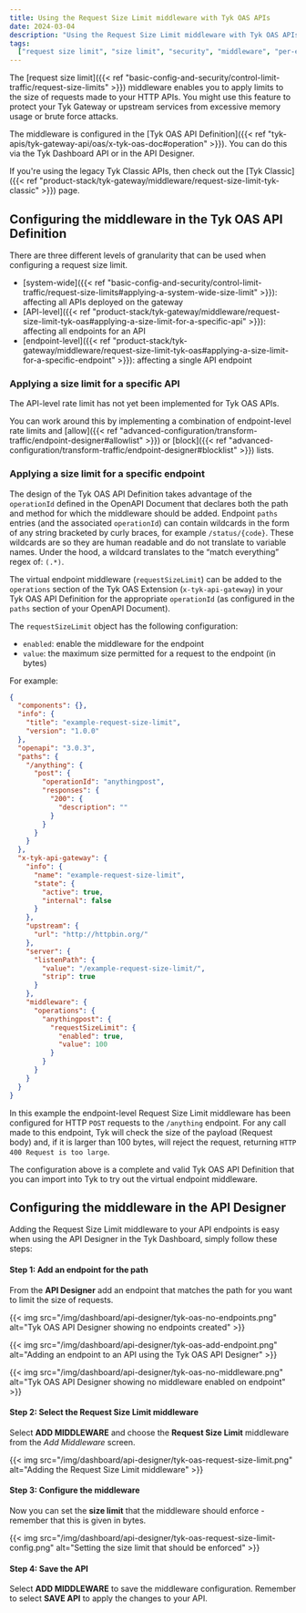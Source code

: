 ```yaml
---
title: Using the Request Size Limit middleware with Tyk OAS APIs
date: 2024-03-04
description: "Using the Request Size Limit middleware with Tyk OAS APIs"
tags:
  ["request size limit", "size limit", "security", "middleware", "per-endpoint", "per-API", "Tyk OAS", "Tyk OAS API"]
---
```


The [request size limit]({{< ref "basic-config-and-security/control-limit-traffic/request-size-limits" >}}) middleware enables you to apply limits to the size of requests made to your HTTP APIs. You might use this feature to protect your Tyk Gateway or upstream services from excessive memory usage or brute force attacks.

The middleware is configured in the [Tyk OAS API Definition]({{< ref "tyk-apis/tyk-gateway-api/oas/x-tyk-oas-doc#operation" >}}). You can do this via the Tyk Dashboard API or in the API Designer.

If you're using the legacy Tyk Classic APIs, then check out the [Tyk Classic]({{< ref "product-stack/tyk-gateway/middleware/request-size-limit-tyk-classic" >}}) page.

## Configuring the middleware in the Tyk OAS API Definition

There are three different levels of granularity that can be used when configuring a request size limit.

- [system-wide]({{< ref "basic-config-and-security/control-limit-traffic/request-size-limits#applying-a-system-wide-size-limit" >}}): affecting all APIs deployed on the gateway
- [API-level]({{< ref "product-stack/tyk-gateway/middleware/request-size-limit-tyk-oas#applying-a-size-limit-for-a-specific-api" >}}): affecting all endpoints for an API
- [endpoint-level]({{< ref "product-stack/tyk-gateway/middleware/request-size-limit-tyk-oas#applying-a-size-limit-for-a-specific-endpoint" >}}): affecting a single API endpoint

### Applying a size limit for a specific API

The API-level rate limit has not yet been implemented for Tyk OAS APIs.

You can work around this by implementing a combination of endpoint-level rate limits and [allow]({{< ref "advanced-configuration/transform-traffic/endpoint-designer#allowlist" >}}) or [block]({{< ref "advanced-configuration/transform-traffic/endpoint-designer#blocklist" >}}) lists.

### Applying a size limit for a specific endpoint

The design of the Tyk OAS API Definition takes advantage of the `operationId` defined in the OpenAPI Document that declares both the path and method for which the middleware should be added. Endpoint `paths` entries (and the associated `operationId`) can contain wildcards in the form of any string bracketed by curly braces, for example `/status/{code}`. These wildcards are so they are human readable and do not translate to variable names. Under the hood, a wildcard translates to the “match everything” regex of: `(.*)`.

The virtual endpoint middleware (`requestSizeLimit`) can be added to the `operations` section of the Tyk OAS Extension (`x-tyk-api-gateway`) in your Tyk OAS API Definition for the appropriate `operationId` (as configured in the `paths` section of your OpenAPI Document).

The `requestSizeLimit` object has the following configuration:

- `enabled`: enable the middleware for the endpoint
- `value`: the maximum size permitted for a request to the endpoint (in bytes)

For example:

```json {hl_lines=["39-44"],linenos=true, linenostart=1}
{
  "components": {},
  "info": {
    "title": "example-request-size-limit",
    "version": "1.0.0"
  },
  "openapi": "3.0.3",
  "paths": {
    "/anything": {
      "post": {
        "operationId": "anythingpost",
        "responses": {
          "200": {
            "description": ""
          }
        }
      }
    }
  },
  "x-tyk-api-gateway": {
    "info": {
      "name": "example-request-size-limit",
      "state": {
        "active": true,
        "internal": false
      }
    },
    "upstream": {
      "url": "http://httpbin.org/"
    },
    "server": {
      "listenPath": {
        "value": "/example-request-size-limit/",
        "strip": true
      }
    },
    "middleware": {
      "operations": {
        "anythingpost": {
          "requestSizeLimit": {
            "enabled": true,
            "value": 100
          }
        }
      }
    }
  }
}
```

In this example the endpoint-level Request Size Limit middleware has been configured for HTTP `POST` requests to the `/anything` endpoint. For any call made to this endpoint, Tyk will check the size of the payload (Request body) and, if it is larger than 100 bytes, will reject the request, returning `HTTP 400 Request is too large`.

The configuration above is a complete and valid Tyk OAS API Definition that you can import into Tyk to try out the virtual endpoint middleware.

## Configuring the middleware in the API Designer

Adding the Request Size Limit middleware to your API endpoints is easy when using the API Designer in the Tyk Dashboard, simply follow these steps:

#### Step 1: Add an endpoint for the path

From the **API Designer** add an endpoint that matches the path for you want to limit the size of requests.

{{< img src="/img/dashboard/api-designer/tyk-oas-no-endpoints.png" alt="Tyk OAS API Designer showing no endpoints created" >}}

{{< img src="/img/dashboard/api-designer/tyk-oas-add-endpoint.png" alt="Adding an endpoint to an API using the Tyk OAS API Designer" >}}

{{< img src="/img/dashboard/api-designer/tyk-oas-no-middleware.png" alt="Tyk OAS API Designer showing no middleware enabled on endpoint" >}}

#### Step 2: Select the Request Size Limit middleware

Select **ADD MIDDLEWARE** and choose the **Request Size Limit** middleware from the _Add Middleware_ screen.

{{< img src="/img/dashboard/api-designer/tyk-oas-request-size-limit.png" alt="Adding the Request Size Limit middleware" >}}

#### Step 3: Configure the middleware

Now you can set the **size limit** that the middleware should enforce - remember that this is given in bytes.

{{< img src="/img/dashboard/api-designer/tyk-oas-request-size-limit-config.png" alt="Setting the size limit that should be enforced" >}}

#### Step 4: Save the API

Select **ADD MIDDLEWARE** to save the middleware configuration. Remember to select **SAVE API** to apply the changes to your API.
